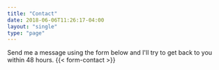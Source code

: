 ```yaml
---
title: "Contact"
date: 2018-06-06T11:26:17-04:00
layout: "single"
type: "page"
---
```

Send me a message using the form below and I'll try to get back to you within 48 hours.
{{< form-contact >}}
